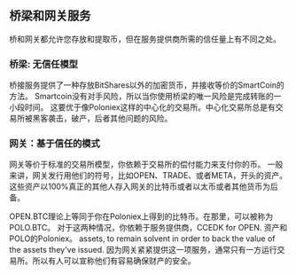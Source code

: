 ## 桥梁和网关服务

桥和网关都允许您存放和提取币，但在服务提供商所需的信任量上有不同之处。

### 桥梁: 无信任模型

桥接服务提供了一种存放BitShares以外的加密货币，并接收等价的SmartCoin的方法。 Smartcoin没有对手风险，所以当你使用桥梁的唯一风险是完成转账的一小段时间。 这要优于像Poloniex这样的中心化的交易所。中心化交易所总是有交易所被黑客袭击，破产，后者其他问题的风险。

### 网关：基于信任的模式

网关等价于标准的交易所模型，你依赖于交易所的偿付能力来支付你的币。 一般来讲，网关发行用他们的符号，比如OPEN、TRADE、或者META，开头的资产。 这些资产以100%真正的其他人存入网关的比特币或者以太币或者其他货币为后备。

OPEN.BTC理论上等同于你在Poloniex上得到的比特币。在那里，可以被称为POLO.BTC。 对于这两种情况，你依赖于服务提供商，CCEDK for OPEN. 资产和POLO的Poloniex。 assets, to remain solvent in order to back the value of the assets they've issued. 因为网关紧紧提供这一项服务，通常只有一方运行交易所。所以有人可以宣称他们有容易确保财产的安全。